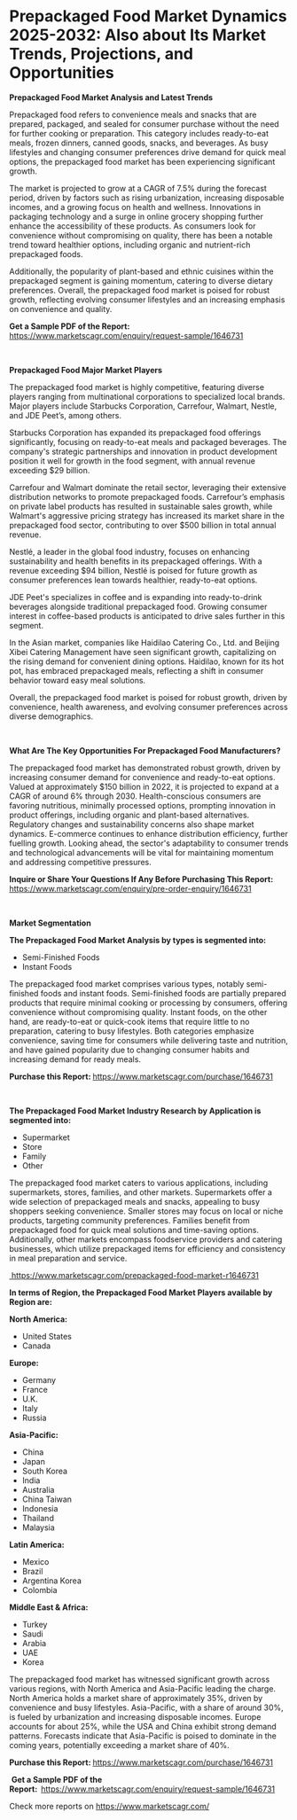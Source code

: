 <p><h1>Prepackaged Food Market Dynamics 2025-2032: Also about Its Market Trends, Projections, and Opportunities</h1></p><p><strong>Prepackaged Food Market Analysis and Latest Trends</strong></p>
<p><p>Prepackaged food refers to convenience meals and snacks that are prepared, packaged, and sealed for consumer purchase without the need for further cooking or preparation. This category includes ready-to-eat meals, frozen dinners, canned goods, snacks, and beverages. As busy lifestyles and changing consumer preferences drive demand for quick meal options, the prepackaged food market has been experiencing significant growth.</p><p>The market is projected to grow at a CAGR of 7.5% during the forecast period, driven by factors such as rising urbanization, increasing disposable incomes, and a growing focus on health and wellness. Innovations in packaging technology and a surge in online grocery shopping further enhance the accessibility of these products. As consumers look for convenience without compromising on quality, there has been a notable trend toward healthier options, including organic and nutrient-rich prepackaged foods.</p><p>Additionally, the popularity of plant-based and ethnic cuisines within the prepackaged segment is gaining momentum, catering to diverse dietary preferences. Overall, the prepackaged food market is poised for robust growth, reflecting evolving consumer lifestyles and an increasing emphasis on convenience and quality.</p></p>
<p><strong>Get a Sample PDF of the Report:&nbsp;</strong> <a href="https://www.marketscagr.com/enquiry/request-sample/1646731?utm_campaign=2301&utm_medium=2&utm_source=Github&utm_content=ia&utm_term=15022025&utm_id=prepackaged-food">https://www.marketscagr.com/enquiry/request-sample/1646731</a></p>
<p>&nbsp;</p>
<p><strong>Prepackaged Food Major Market Players</strong></p>
<p><p>The prepackaged food market is highly competitive, featuring diverse players ranging from multinational corporations to specialized local brands. Major players include Starbucks Corporation, Carrefour, Walmart, Nestle, and JDE Peet’s, among others.</p><p>Starbucks Corporation has expanded its prepackaged food offerings significantly, focusing on ready-to-eat meals and packaged beverages. The company's strategic partnerships and innovation in product development position it well for growth in the food segment, with annual revenue exceeding $29 billion.</p><p>Carrefour and Walmart dominate the retail sector, leveraging their extensive distribution networks to promote prepackaged foods. Carrefour’s emphasis on private label products has resulted in sustainable sales growth, while Walmart's aggressive pricing strategy has increased its market share in the prepackaged food sector, contributing to over $500 billion in total annual revenue.</p><p>Nestlé, a leader in the global food industry, focuses on enhancing sustainability and health benefits in its prepackaged offerings. With a revenue exceeding $94 billion, Nestlé is poised for future growth as consumer preferences lean towards healthier, ready-to-eat options.</p><p>JDE Peet's specializes in coffee and is expanding into ready-to-drink beverages alongside traditional prepackaged food. Growing consumer interest in coffee-based products is anticipated to drive sales further in this segment.</p><p>In the Asian market, companies like Haidilao Catering Co., Ltd. and Beijing Xibei Catering Management have seen significant growth, capitalizing on the rising demand for convenient dining options. Haidilao, known for its hot pot, has embraced prepackaged meals, reflecting a shift in consumer behavior toward easy meal solutions. </p><p>Overall, the prepackaged food market is poised for robust growth, driven by convenience, health awareness, and evolving consumer preferences across diverse demographics.</p></p>
<p>&nbsp;</p>
<p><strong>What Are The Key Opportunities For Prepackaged Food Manufacturers?</strong></p>
<p><p>The prepackaged food market has demonstrated robust growth, driven by increasing consumer demand for convenience and ready-to-eat options. Valued at approximately $150 billion in 2022, it is projected to expand at a CAGR of around 6% through 2030. Health-conscious consumers are favoring nutritious, minimally processed options, prompting innovation in product offerings, including organic and plant-based alternatives. Regulatory changes and sustainability concerns also shape market dynamics. E-commerce continues to enhance distribution efficiency, further fuelling growth. Looking ahead, the sector's adaptability to consumer trends and technological advancements will be vital for maintaining momentum and addressing competitive pressures.</p></p>
<p><strong>Inquire or Share Your Questions If Any Before Purchasing This Report:</strong> <a href="https://www.marketscagr.com/enquiry/pre-order-enquiry/1646731?utm_campaign=2301&utm_medium=2&utm_source=Github&utm_content=ia&utm_term=15022025&utm_id=prepackaged-food">https://www.marketscagr.com/enquiry/pre-order-enquiry/1646731</a></p>
<p>&nbsp;</p>
<p><strong>Market Segmentation</strong></p>
<p><strong>The Prepackaged Food Market Analysis by types is segmented into:</strong></p>
<p><ul><li>Semi-Finished Foods</li><li>Instant Foods</li></ul></p>
<p><p>The prepackaged food market comprises various types, notably semi-finished foods and instant foods. Semi-finished foods are partially prepared products that require minimal cooking or processing by consumers, offering convenience without compromising quality. Instant foods, on the other hand, are ready-to-eat or quick-cook items that require little to no preparation, catering to busy lifestyles. Both categories emphasize convenience, saving time for consumers while delivering taste and nutrition, and have gained popularity due to changing consumer habits and increasing demand for ready meals.</p></p>
<p><strong>Purchase this Report:&nbsp;</strong><a href="https://www.marketscagr.com/purchase/1646731?utm_campaign=2301&utm_medium=2&utm_source=Github&utm_content=ia&utm_term=15022025&utm_id=prepackaged-food">https://www.marketscagr.com/purchase/1646731</a></p>
<p>&nbsp;</p>
<p><strong>The Prepackaged Food Market Industry Research by Application is segmented into:</strong></p>
<p><ul><li>Supermarket</li><li>Store</li><li>Family</li><li>Other</li></ul></p>
<p><p>The prepackaged food market caters to various applications, including supermarkets, stores, families, and other markets. Supermarkets offer a wide selection of prepackaged meals and snacks, appealing to busy shoppers seeking convenience. Smaller stores may focus on local or niche products, targeting community preferences. Families benefit from prepackaged food for quick meal solutions and time-saving options. Additionally, other markets encompass foodservice providers and catering businesses, which utilize prepackaged items for efficiency and consistency in meal preparation and service.</p></p>
<p><a href="https://www.marketscagr.com/prepackaged-food-market-r1646731?utm_campaign=2301&utm_medium=2&utm_source=Github&utm_content=ia&utm_term=15022025&utm_id=prepackaged-food">&nbsp;https://www.marketscagr.com/prepackaged-food-market-r1646731</a></p>
<p><strong>In terms of Region, the Prepackaged Food Market Players available by Region are:</strong></p>
<p>
    <p> <strong> North America: </strong>
        <ul>
            <li>United States</li>
            <li>Canada</li>
        </ul>
        </p> 
    <p> <strong> Europe: </strong>
        <ul>
            <li>Germany</li>
            <li>France</li>
            <li>U.K.</li>
            <li>Italy</li>
            <li>Russia</li>
        </ul>
        </p> 
    <p> <strong> Asia-Pacific: </strong>
        <ul>
            <li>China</li>
            <li>Japan</li>
            <li>South Korea</li>
            <li>India</li>
            <li>Australia</li>
            <li>China Taiwan</li>
            <li>Indonesia</li>
            <li>Thailand</li>
            <li>Malaysia</li>
        </ul>
        </p> 
    <p> <strong> Latin America: </strong>
        <ul>
            <li>Mexico</li>
            <li>Brazil</li>
            <li>Argentina Korea</li>
            <li>Colombia</li>
        </ul>
        </p> 
    <p> <strong> Middle East & Africa: </strong>
        <ul>
            <li>Turkey</li>
            <li>Saudi</li>
            <li>Arabia</li>
            <li>UAE</li>
            <li>Korea</li>
        </ul>
    </p>
    </p>
<p><p>The prepackaged food market has witnessed significant growth across various regions, with North America and Asia-Pacific leading the charge. North America holds a market share of approximately 35%, driven by convenience and busy lifestyles. Asia-Pacific, with a share of around 30%, is fueled by urbanization and increasing disposable incomes. Europe accounts for about 25%, while the USA and China exhibit strong demand patterns. Forecasts indicate that Asia-Pacific is poised to dominate in the coming years, potentially exceeding a market share of 40%.</p></p>
<p><strong>Purchase this Report: </strong><a href="https://www.marketscagr.com/purchase/1646731?utm_campaign=2301&utm_medium=2&utm_source=Github&utm_content=ia&utm_term=15022025&utm_id=prepackaged-food">https://www.marketscagr.com/purchase/1646731</a></p>
<p>&nbsp;<strong>Get a Sample PDF of the Report:&nbsp;&nbsp;</strong><a href="https://www.marketscagr.com/enquiry/request-sample/1646731?utm_campaign=2301&utm_medium=2&utm_source=Github&utm_content=ia&utm_term=15022025&utm_id=prepackaged-food">https://www.marketscagr.com/enquiry/request-sample/1646731</a></p>
<p><strong></strong></p>
<p>Check more reports on <a href="https://www.marketscagr.com/?utm_campaign=2301&utm_medium=2&utm_source=Github&utm_content=ia&utm_term=15022025&utm_id=prepackaged-food">https://www.marketscagr.com/</a></p>